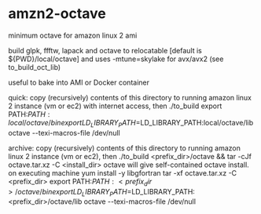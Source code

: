 # amzn2-octave
minimum octave for amazon linux 2 ami

build glpk, ffftw, lapack and octave to relocatable [default is ${PWD}/local/octave] and uses -mtune=skylake for avx/avx2 (see to_build_oct_lib)

useful to bake into AMI or Docker container

quick:
	copy (recursively) contents of this directory to running amazon linux 2 instance (vm or ec2) with internet access, then
		./to_build
		export PATH:$PATH:local/octave/bin
		export LD_LIBRARY_PATH=$LD_LIBRARY_PATH:local/octave/lib
		octave --texi-macros-file /dev/null
		
archive:
	copy (recursively) contents of this directory to running amazon linux 2 instance (vm or ec2), then
		./to_build <prefix_dir>/octave && tar -cJf octave.tar.xz -C <install_dir> octave
	will give self-contained octave install. on executing machine
		yum install -y libgfortran
		tar -xf octave.tar.xz -C <prefix_dir>
		export PATH:$PATH:<prefix_dir>/octave/bin
		export LD_LIBRARY_PATH=$LD_LIBRARY_PATH:<prefix_dir>/octave/lib
		octave --texi-macros-file /dev/null

